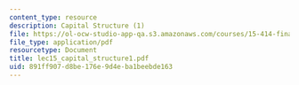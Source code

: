 ```yaml
---
content_type: resource
description: Capital Structure (1)
file: https://ol-ocw-studio-app-qa.s3.amazonaws.com/courses/15-414-financial-management-summer-2003/891ff907d8be176e9d4eba1beebde163_lec15_capital_structure1.pdf
file_type: application/pdf
resourcetype: Document
title: lec15_capital_structure1.pdf
uid: 891ff907-d8be-176e-9d4e-ba1beebde163
---
```

